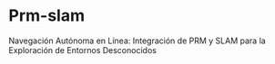 # Prm-slam
Navegación Autónoma en Línea: Integración de PRM y SLAM para la Exploración de Entornos Desconocidos
